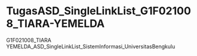 # TugasASD_SingleLinkList_G1F021008_TIARA-YEMELDA
G1F021008_TIARA YEMELDA_ASD_SingleLinkList_SistemInformasi_UniversitasBengkulu
